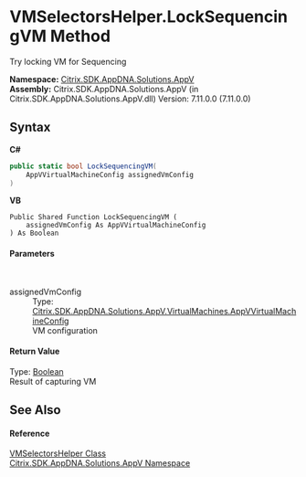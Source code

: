 # VMSelectorsHelper.LockSequencingVM Method 
 

Try locking VM for Sequencing

**Namespace:**&nbsp;<a href="a638ea88-d709-bd82-5735-d58961438ce5">Citrix.SDK.AppDNA.Solutions.AppV</a><br />**Assembly:**&nbsp;Citrix.SDK.AppDNA.Solutions.AppV (in Citrix.SDK.AppDNA.Solutions.AppV.dll) Version: 7.11.0.0 (7.11.0.0)

## Syntax

**C#**
```csharp
public static bool LockSequencingVM(
	AppVVirtualMachineConfig assignedVmConfig
)
```

**VB**
```vbnet
Public Shared Function LockSequencingVM ( 
	assignedVmConfig As AppVVirtualMachineConfig
) As Boolean
```


#### Parameters
&nbsp;<dl><dt>assignedVmConfig</dt><dd>Type: <a href="9cd60ac7-2743-04e8-4529-aa98afc88a94">Citrix.SDK.AppDNA.Solutions.AppV.VirtualMachines.AppVVirtualMachineConfig</a><br />VM configuration</dd></dl>

#### Return Value
Type: <a href="http://msdn2.microsoft.com/en-us/library/a28wyd50" target="_blank">Boolean</a><br />Result of capturing VM

## See Also


#### Reference
<a href="0860e23c-c44b-027b-78e8-5b6e38467a45">VMSelectorsHelper Class</a><br /><a href="a638ea88-d709-bd82-5735-d58961438ce5">Citrix.SDK.AppDNA.Solutions.AppV Namespace</a><br />